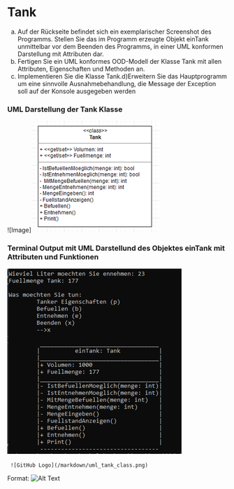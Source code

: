 <style type="text/css">
    ul { list-style-type: lower-alpha; }
</style>

# Tank
- Auf der Rückseite befindet sich ein exemplarischer Screenshot des Programms. Stellen Sie das im Programm erzeugte Objekt einTank unmittelbar vor dem Beenden des Programms, in einer UML konformen Darstellung mit Attributen dar.
- Fertigen Sie ein UML konformes OOD-Modell der Klasse Tank mit allen Attributen, Eigenschaften und Methoden an.
- Implementieren Sie die Klasse Tank.d)Erweitern Sie das Hauptprogramm um eine sinnvolle Ausnahmebehandlung, die Message der Exception soll auf der Konsole ausgegeben werden

### UML Darstellung der Tank Klasse
![Image]<img src="markdown/uml_tank_class.png"
     alt="UML Darstellung der Tank Klasse"
     style="float: center; margin-right: 10px;" />

### Terminal Output mit UML Darstellund des Objektes einTank mit Attributen und Funktionen
<img src="markdown/terminal_output.png"
     alt="UML Darstellung der Tank Klasse"
     style="float: center; margin-right: 10px;" />
     
     
     ![GitHub Logo](/markdown/uml_tank_class.png)
Format: ![Alt Text](url)

